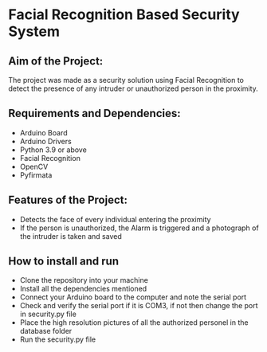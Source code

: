 # Facial Recognition Based Security System
## Aim of the Project:
The project was made as a security solution using Facial Recognition to detect the presence of any intruder or unauthorized person in the proximity.

## Requirements and Dependencies:
- Arduino Board
- Arduino Drivers
- Python 3.9 or above
- Facial Recognition
- OpenCV
- Pyfirmata

## Features of the Project:
- Detects the face of every individual entering the proximity
- If the person is unauthorized, the Alarm is triggered and a photograph of the intruder is taken and saved

## How to install and run
- Clone the repository into your machine
- Install all the dependencies mentioned
- Connect your Arduino board to the computer and note the serial port
- Check and verify the serial port if it is COM3, if not then change the port in security.py file
- Place the high resolution pictures of all the authorized personel in the database folder
- Run the security.py file